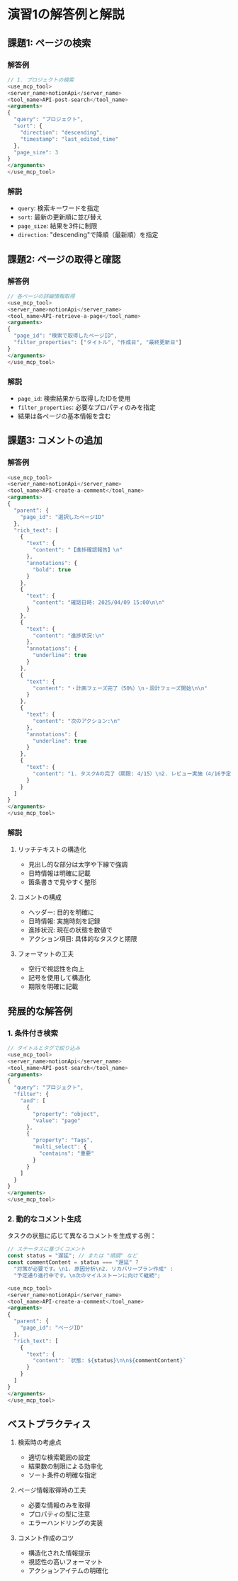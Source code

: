 # 演習1の解答例と解説

## 課題1: ページの検索

### 解答例
```typescript
// 1. プロジェクトの検索
<use_mcp_tool>
<server_name>notionApi</server_name>
<tool_name>API-post-search</tool_name>
<arguments>
{
  "query": "プロジェクト",
  "sort": {
    "direction": "descending",
    "timestamp": "last_edited_time"
  },
  "page_size": 3
}
</arguments>
</use_mcp_tool>
```

### 解説
- `query`: 検索キーワードを指定
- `sort`: 最新の更新順に並び替え
- `page_size`: 結果を3件に制限
- `direction`: "descending"で降順（最新順）を指定

## 課題2: ページの取得と確認

### 解答例
```typescript
// 各ページの詳細情報取得
<use_mcp_tool>
<server_name>notionApi</server_name>
<tool_name>API-retrieve-a-page</tool_name>
<arguments>
{
  "page_id": "検索で取得したページID",
  "filter_properties": ["タイトル", "作成日", "最終更新日"]
}
</arguments>
</use_mcp_tool>
```

### 解説
- `page_id`: 検索結果から取得したIDを使用
- `filter_properties`: 必要なプロパティのみを指定
- 結果は各ページの基本情報を含む

## 課題3: コメントの追加

### 解答例
```typescript
<use_mcp_tool>
<server_name>notionApi</server_name>
<tool_name>API-create-a-comment</tool_name>
<arguments>
{
  "parent": {
    "page_id": "選択したページID"
  },
  "rich_text": [
    {
      "text": {
        "content": "【進捗確認報告】\n"
      },
      "annotations": {
        "bold": true
      }
    },
    {
      "text": {
        "content": "確認日時: 2025/04/09 15:00\n\n"
      }
    },
    {
      "text": {
        "content": "進捗状況:\n"
      },
      "annotations": {
        "underline": true
      }
    },
    {
      "text": {
        "content": "・計画フェーズ完了（50%）\n・設計フェーズ開始\n\n"
      }
    },
    {
      "text": {
        "content": "次のアクション:\n"
      },
      "annotations": {
        "underline": true
      }
    },
    {
      "text": {
        "content": "1. タスクAの完了（期限: 4/15）\n2. レビュー実施（4/16予定）\n3. 文書更新（4/17まで）"
      }
    }
  ]
}
</arguments>
</use_mcp_tool>
```

### 解説
1. リッチテキストの構造化
   - 見出し的な部分は太字や下線で強調
   - 日時情報は明確に記載
   - 箇条書きで見やすく整形

2. コメントの構成
   - ヘッダー: 目的を明確に
   - 日時情報: 実施時刻を記録
   - 進捗状況: 現在の状態を数値で
   - アクション項目: 具体的なタスクと期限

3. フォーマットの工夫
   - 空行で視認性を向上
   - 記号を使用して構造化
   - 期限を明確に記載

## 発展的な解答例

### 1. 条件付き検索
```typescript
// タイトルとタグで絞り込み
<use_mcp_tool>
<server_name>notionApi</server_name>
<tool_name>API-post-search</tool_name>
<arguments>
{
  "query": "プロジェクト",
  "filter": {
    "and": [
      {
        "property": "object",
        "value": "page"
      },
      {
        "property": "Tags",
        "multi_select": {
          "contains": "重要"
        }
      }
    ]
  }
}
</arguments>
</use_mcp_tool>
```

### 2. 動的なコメント生成
タスクの状態に応じて異なるコメントを生成する例：

```typescript
// ステータスに基づくコメント
const status = "遅延"; // または "順調" など
const commentContent = status === "遅延" ? 
  "対策が必要です。\n1. 原因分析\n2. リカバリープラン作成" :
  "予定通り進行中です。\n次のマイルストーンに向けて継続";

<use_mcp_tool>
<server_name>notionApi</server_name>
<tool_name>API-create-a-comment</tool_name>
<arguments>
{
  "parent": {
    "page_id": "ページID"
  },
  "rich_text": [
    {
      "text": {
        "content": `状態: ${status}\n\n${commentContent}`
      }
    }
  ]
}
</arguments>
</use_mcp_tool>
```

## ベストプラクティス
1. 検索時の考慮点
   - 適切な検索範囲の設定
   - 結果数の制限による効率化
   - ソート条件の明確な指定

2. ページ情報取得時の工夫
   - 必要な情報のみを取得
   - プロパティの型に注意
   - エラーハンドリングの実装

3. コメント作成のコツ
   - 構造化された情報提示
   - 視認性の高いフォーマット
   - アクションアイテムの明確化
